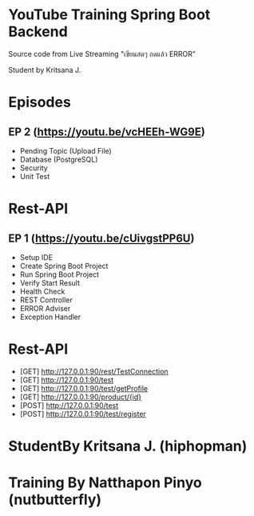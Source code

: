 # YouTube Training Spring Boot Backend

Source code from Live Streaming "เขียนสดๆ กดแล้ว ERROR"

Student by Kritsana J.

# Episodes

## EP 2 (https://youtu.be/vcHEEh-WG9E)
- Pending Topic (Upload File)
- Database (PostgreSQL)
- Security
- Unit Test

# Rest-API


## EP 1 (https://youtu.be/cUivgstPP6U)
- Setup IDE
- Create Spring Boot Project
- Run Spring Boot Project
- Verify Start Result
- Health Check
- REST Controller
- ERROR Adviser
- Exception Handler

# Rest-API

- [GET] http://127.0.0.1:90/rest/TestConnection
- [GET] http://127.0.0.1:90/test
- [GET] http://127.0.0.1:90/test/getProfile
- [GET] http://127.0.0.1:90/product/{id}
- [POST] http://127.0.0.1:90/test
- [POST] http://127.0.0.1:90/test/register


# StudentBy Kritsana J. (hiphopman)
# Training By Natthapon Pinyo (nutbutterfly)